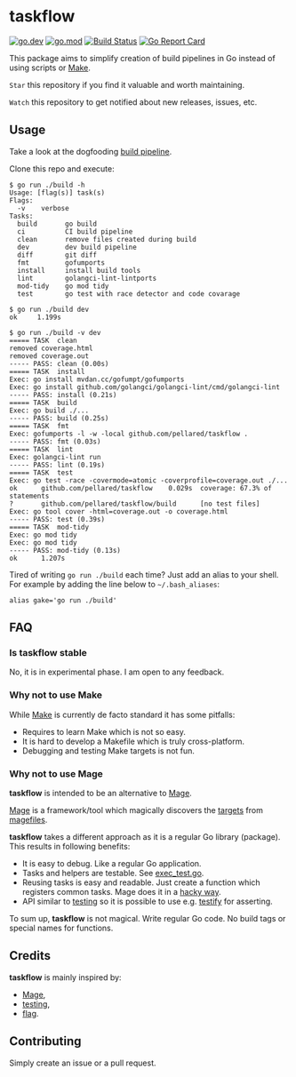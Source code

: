 # taskflow

[![go.dev](https://img.shields.io/badge/go.dev-reference-blue.svg)](https://pkg.go.dev/github.com/pellared/taskflow)
[![go.mod](https://img.shields.io/github/go-mod/go-version/pellared/taskflow)](go.mod)
[![Build Status](https://img.shields.io/github/workflow/status/pellared/taskflow/build)](https://github.com/pellared/taskflow/actions?query=workflow%3Abuild+branch%3Amaster)
[![Go Report Card](https://goreportcard.com/badge/github.com/pellared/taskflow)](https://goreportcard.com/report/github.com/pellared/taskflow)

This package aims to simplify creation of build pipelines in Go instead of using scripts or [Make](https://www.gnu.org/software/make/).

`Star` this repository if you find it valuable and worth maintaining.

`Watch` this repository to get notified about new releases, issues, etc.

## Usage

Take a look at the dogfooding [build pipeline](build/main.go).

Clone this repo and execute:

```shell
$ go run ./build -h
Usage: [flag(s)] task(s)
Flags:
  -v    verbose
Tasks:
  build       go build
  ci          CI build pipeline
  clean       remove files created during build
  dev         dev build pipeline
  diff        git diff
  fmt         gofumports
  install     install build tools
  lint        golangci-lint-lintports
  mod-tidy    go mod tidy
  test        go test with race detector and code covarage

$ go run ./build dev
ok     1.199s

$ go run ./build -v dev
===== TASK  clean
removed coverage.html
removed coverage.out
----- PASS: clean (0.00s)
===== TASK  install
Exec: go install mvdan.cc/gofumpt/gofumports
Exec: go install github.com/golangci/golangci-lint/cmd/golangci-lint
----- PASS: install (0.21s)
===== TASK  build
Exec: go build ./...
----- PASS: build (0.25s)
===== TASK  fmt
Exec: gofumports -l -w -local github.com/pellared/taskflow .
----- PASS: fmt (0.03s)
===== TASK  lint
Exec: golangci-lint run
----- PASS: lint (0.19s)
===== TASK  test
Exec: go test -race -covermode=atomic -coverprofile=coverage.out ./...
ok      github.com/pellared/taskflow    0.029s  coverage: 67.3% of statements
?       github.com/pellared/taskflow/build      [no test files]
Exec: go tool cover -html=coverage.out -o coverage.html
----- PASS: test (0.39s)
===== TASK  mod-tidy
Exec: go mod tidy
Exec: go mod tidy
----- PASS: mod-tidy (0.13s)
ok      1.207s
```

Tired of writing `go run ./build` each time? Just add an alias to your shell. For example by adding the line below to `~/.bash_aliases`:

```shell
alias gake='go run ./build'
```

## FAQ

### Is taskflow stable

No, it is in experimental phase. I am open to any feedback.

### Why not to use Make

While [Make](https://www.gnu.org/software/make/) is currently de facto standard it has some pitfalls:

- Requires to learn Make which is not so easy.
- It is hard to develop a Makefile which is truly cross-platform.
- Debugging and testing Make targets is not fun.

### Why not to use Mage

**taskflow** is intended to be an alternative to [Mage](https://github.com/magefile/mage).

[Mage](https://github.com/magefile/mage) is a framework/tool which magically discovers the [targets](https://magefile.org/targets/) from [magefiles](https://magefile.org/magefiles/).

**taskflow** takes a different approach as it is a regular Go library (package).
This results in following benefits:

- It is easy to debug. Like a regular Go application.
- Tasks and helpers are testable. See [exec_test.go](exec_test.go).
- Reusing tasks is easy and readable. Just create a function which registers common tasks. Mage does it in a [hacky way](https://magefile.org/importing/).
- API similar to [testing](https://golang.org/pkg/testing) so it is possible to use e.g. [testify](https://github.com/stretchr/testify) for asserting.

To sum up, **taskflow** is not magical. Write regular Go code. No build tags or special names for functions.

## Credits

**taskflow** is mainly inspired by:

- [Mage](https://github.com/magefile/mage),
- [testing](https://golang.org/pkg/testing),
- [flag](https://golang.org/pkg/flag).

## Contributing

Simply create an issue or a pull request.
